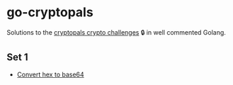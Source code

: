 # go-cryptopals
Solutions to the [cryptopals crypto challenges](https://cryptopals.com/) 🔒 in well commented Golang.

## Set 1
- [Convert hex to base64](set1/challenge1.go)

